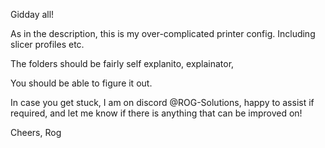Gidday all!

As in the description, this is my over-complicated printer config. Including slicer profiles etc.

The folders should be fairly self explanito, explainator, 

You should be able to figure it out.

In case you get stuck, I am on discord @ROG-Solutions, happy to assist if required, and let me know if there is anything that can be improved on!

Cheers,
Rog
